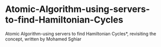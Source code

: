 # Atomic-Algorithm-using-servers-to-find-Hamiltonian-Cycles
Atomic Algorithm-using servers to find Hamiltonian Cycles*, revisiting the concept, written by Mohamed Sghiar
